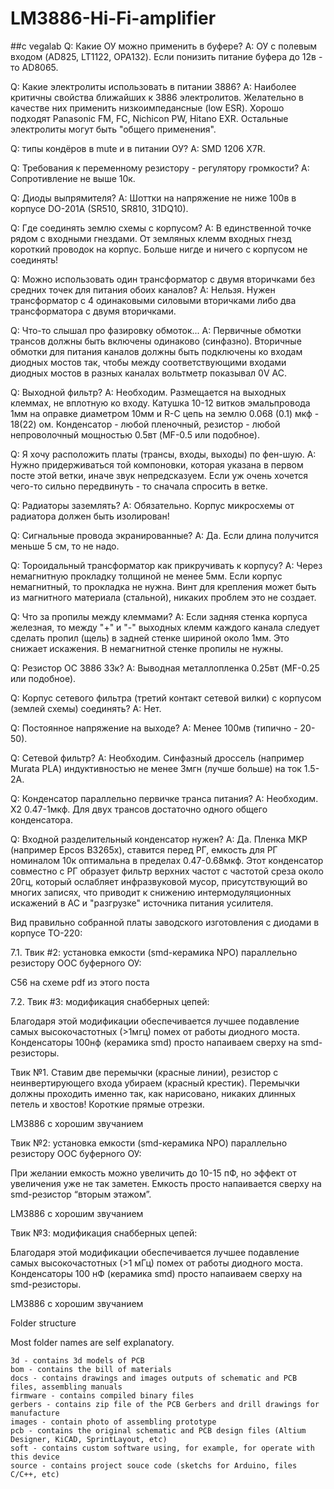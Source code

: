 # LM3886-Hi-Fi-amplifier

##с vegalab
Q: Какие ОУ можно применить в буфере?
A: ОУ с полевым входом (AD825, LT1122, OPA132). Если понизить питание буфера до 12в - то AD8065.

Q: Какие электролиты использовать в питании 3886?
А: Наиболее критичны свойства ближайших к 3886 электролитов. Желательно в качестве них применить низкоимпедансные (low ESR). Хорошо подходят Panasonic FM, FC, Nichicon PW, Hitano EXR. Остальные электролиты могут быть "общего применения".

Q: типы кондёров в mute и в питании ОУ?
A: SMD 1206 X7R.

Q: Требования к переменному резистору - регулятору громкости?
А: Сопротивление не выше 10к.

Q: Диоды выпрямителя?
A: Шоттки на напряжение не ниже 100в в корпусе DO-201A (SR510, SR810, 31DQ10).

Q: Где соединять землю схемы с корпусом?
A: В единственной точке рядом с входными гнездами. От земляных клемм входных гнезд короткий проводок на корпус. Больше нигде и ничего с корпусом не соединять!

Q: Можно использовать один трансформатор с двумя вторичками без средних точек для питания обоих каналов?
A: Нельзя. Нужен трансформатор с 4 одинаковыми силовыми вторичками либо два трансформатора с двумя вторичками.

Q: Что-то слышал про фазировку обмоток...
A: Первичные обмотки трансов должны быть включены одинаково (синфазно). Вторичные обмотки для питания каналов должны быть подключены ко входам диодных мостов так, чтобы между соответствующими входами диодных мостов в разных каналах вольтметр показывал 0V AC.

Q: Выходной фильтр?
A: Необходим. Размещается на выходных клеммах, не вплотную ко входу. Катушка 10-12 витков эмальпровода 1мм на оправке диаметром 10мм и R-C цепь на землю 0.068 (0.1) мкф - 18(22) ом. Конденсатор - любой пленочный, резистор - любой непроволочный мощностью 0.5вт (MF-0.5 или подобное).

Q: Я хочу расположить платы (трансы, входы, выходы) по фен-шую.
А: Нужно придерживаться той компоновки, которая указана в первом посте этой ветки, иначе звук непредсказуем. Если уж очень хочется чего-то сильно передвинуть - то сначала спросить в ветке.

Q: Радиаторы заземлять?
А: Обязательно. Корпус микросхемы от радиатора должен быть изолирован!

Q: Сигнальные провода экранированные?
A: Да. Если длина получится меньше 5 см, то не надо.

Q: Тороидальный трансформатор как прикручивать к корпусу?
А: Через немагнитную прокладку толщиной не менее 5мм. Если корпус немагнитный, то прокладка не нужна. Винт для крепления может быть из магнитного материала (стальной), никаких проблем это не создает.

Q: Что за пропилы между клеммами?
А: Если задняя стенка корпуса железная, то между "+" и "-" выходных клемм каждого канала следует сделать пропил (щель) в задней стенке шириной около 1мм. Это снижает искажения. В немагнитной стенке пропилы не нужны.

Q: Резистор ОС 3886 33к?
А: Выводная металлопленка 0.25вт (MF-0.25 или подобное).

Q: Корпус сетевого фильтра (третий контакт сетевой вилки) с корпусом (землей схемы) соединять?
А: Нет.

Q: Постоянное напряжение на выходе?
А: Менее 100мв (типично - 20-50).

Q: Сетевой фильтр?
A: Необходим. Синфазный дроссель (например Murata PLA) индуктивностью не менее 3мгн (лучше больше) на ток 1.5-2А.

Q: Конденсатор параллельно первичке транса питания?
А: Необходим. X2 0.47-1мкф. Для двух трансов достаточно одного общего конденсатора.

Q: Входной разделительный конденсатор нужен?
A: Да. Пленка MKP (например Epcos B3265x), ставится перед РГ, емкость для РГ номиналом 10к оптимальна в пределах 0.47-0.68мкф. Этот конденсатор совместно с РГ образует фильтр верхних частот с частотой среза около 20гц, который ослабляет инфразвуковой мусор, присутствующий во многих записях, что приводит к снижению интермодуляционных искажений в АС и "разгрузке" источника питания усилителя.

Вид правильно собранной платы заводского изготовления с диодами в корпусе ТО-220:



7.1. Твик #2: установка емкости (smd-керамика NPO) параллельно резистору ООС буферного ОУ:

С56 на схеме pdf из этого поста



7.2. Твик #3: модификация снабберных цепей:



Благодаря этой модификации обеспечивается лучшее подавление самых высокочастотных (>1мгц) помех от работы диодного моста.
Конденсаторы 100нф (керамика smd) просто напаиваем сверху на smd-резисторы.


Твик №1. Ставим две перемычки (красные линии), резистор с неинвертирующего входа убираем (красный крестик). Перемычки должны проходить именно так, как нарисовано, никаких длинных петель и хвостов! Короткие прямые отрезки.

LM3886 c хорошим звучанием

Твик №2: установка емкости (smd-керамика NPO) параллельно резистору ООС буферного ОУ:

При желании емкость можно увеличить до 10-15 пФ, но эффект от увеличения уже не так заметен. Емкость просто напаивается сверху на smd-резистор “вторым этажом”.

LM3886 c хорошим звучанием

Твик №3: модификация снабберных цепей:

Благодаря этой модификации обеспечивается лучшее подавление самых высокочастотных (>1 мГц) помех от работы диодного моста. Конденсаторы 100 нФ (керамика smd) просто напаиваем сверху на smd-резисторы.

LM3886 c хорошим звучанием

Folder structure

Most folder names are self explanatory.

    3d - contains 3d models of PCB
    bom - contains the bill of materials
    docs - contains drawings and images outputs of schematic and PCB files, assembling manuals
    firmware - contains compiled binary files
    gerbers - contains zip file of the PCB Gerbers and drill drawings for manufacture
    images - contain photo of assembling prototype
    pcb - contains the original schematic and PCB design files (Altium Designer, KiCAD, SprintLayout, etc)
    soft - contains custom software using, for example, for operate with this device
    source - contains project souce code (sketchs for Arduino, files C/C++, etc)
